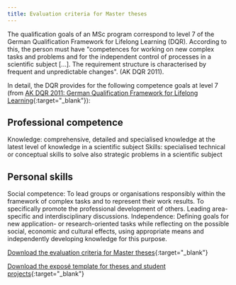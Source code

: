```yaml
---
title: Evaluation criteria for Master theses
---
```


The qualification goals of an MSc program correspond to level 7 of the German Qualification Framework for Lifelong Learning (DQR). According to this, the person must have "competences for working on new complex tasks and problems and for the independent control of processes in a scientific subject [...]. The requirement structure is characterised by frequent and unpredictable changes". (AK DQR 2011).

<!--more-->


In detail, the DQR provides for the following competence goals at level 7 
(from [AK DQR 2011: German Qualification Framework for Lifelong Learning](https://www.dqr.de/content/60.php){:target="_blank"}):

## Professional competence
Knowledge: comprehensive, detailed and specialised knowledge at the latest level of knowledge in a scientific subject
Skills: specialised technical or conceptual skills to solve also strategic problems in a scientific subject

## Personal skills
Social competence: To lead groups or organisations responsibly within the framework of complex tasks and to represent their work results. To specifically promote the professional development of others. Leading area-specific and interdisciplinary discussions.
Independence: Defining goals for new application- or research-oriented tasks while reflecting on the possible social, economic and cultural effects, using appropriate means and independently developing knowledge for this purpose.

[Download the evaluation criteria for Master theses](../assets/data/bewertungmsc.pdf){:target="_blank"}

[Download the exposé template for theses and student projects](../assets/data/umweltinformatik_vorlage_expose_abschlussarbeit.docx){:target="_blank"}

